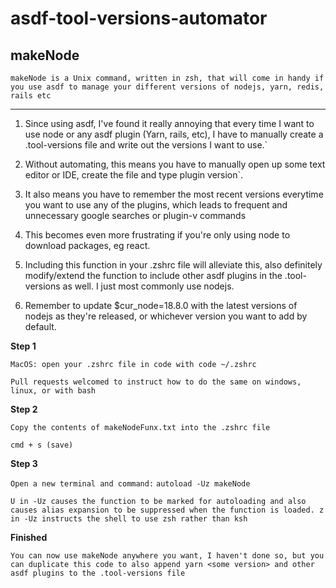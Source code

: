 # asdf-tool-versions-automator

## makeNode

`makeNode is a Unix command, written in zsh, that will come in handy if you use asdf to manage your different versions of nodejs, yarn, redis, rails etc`

****

1. Since using asdf, I've found it really annoying that every time I want to use node or any asdf plugin (Yarn, rails, etc), I have to manually create a .tool-versions file and write out the versions I want to use.`

2. Without automating, this means you have to manually open up some text editor or IDE, create the file and type plugin version`.

3. It also means you have to remember the most recent versions everytime you want to use any of the plugins, which leads to frequent and unnecessary google searches or plugin-v commands

4. This becomes even more frustrating if you're only using node to download packages, eg react.

5. Including this function in your .zshrc file will alleviate this, also definitely modify/extend the function to include other asdf plugins in the .tool-versions as well. I just most commonly use nodejs.

6. Remember to update $cur_node=18.8.0 with the latest versions of nodejs as they're released, or whichever version you want to add by default.

**Step 1**

`MacOS: open your .zshrc file in code with code ~/.zshrc`

`Pull requests welcomed to instruct how to do the same on windows, linux, or with bash`

**Step 2**

`Copy the contents of makeNodeFunx.txt into the .zshrc file`

`cmd + s (save)`

**Step 3**

`Open a new terminal and command:`
`autoload -Uz makeNode`

`U in -Uz causes the function to be marked for autoloading and also causes alias expansion to be suppressed when the function is loaded. z in -Uz instructs the shell to use zsh rather than ksh`

**Finished**

`You can now use makeNode anywhere you want, I haven't done so, but you can duplicate this code to also append yarn <some version> and other asdf plugins to the .tool-versions file`

